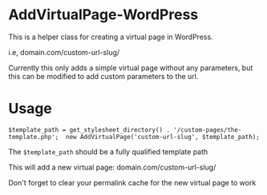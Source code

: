 # AddVirtualPage-WordPress

This is a helper class for creating a virtual page in WordPress.

i.e, domain.com/custom-url-slug/

Currently this only adds a simple virtual page without any parameters, but this can be modified to add custom parameters to the url.

# Usage

`
$template_path = get_stylesheet_directory() . '/custom-pages/the-template.php'; 
new AddVirtualPage('custom-url-slug', $template_path);
`

The `$template_path` should be a fully qualified template path

This will add a new virtual page: domain.com/custom-url-slug/

Don't forget to clear your permalink cache for the new virtual page to work


